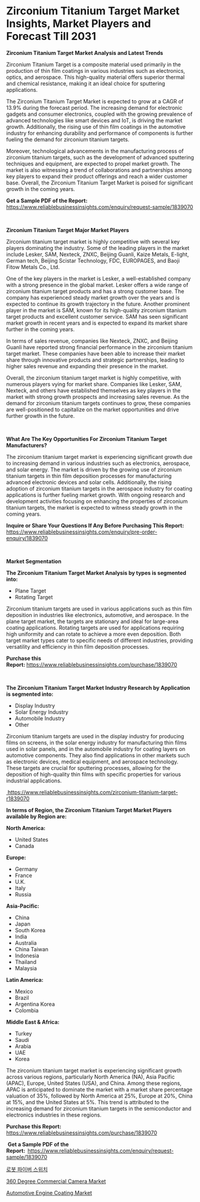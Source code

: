 <p><h1>Zirconium Titanium Target Market Insights, Market Players and Forecast Till 2031</h1></p><p><strong>Zirconium Titanium Target Market Analysis and Latest Trends</strong></p>
<p><p>Zirconium Titanium Target is a composite material used primarily in the production of thin film coatings in various industries such as electronics, optics, and aerospace. This high-quality material offers superior thermal and chemical resistance, making it an ideal choice for sputtering applications.</p><p>The Zirconium Titanium Target Market is expected to grow at a CAGR of 13.9% during the forecast period. The increasing demand for electronic gadgets and consumer electronics, coupled with the growing prevalence of advanced technologies like smart devices and IoT, is driving the market growth. Additionally, the rising use of thin film coatings in the automotive industry for enhancing durability and performance of components is further fueling the demand for zirconium titanium targets.</p><p>Moreover, technological advancements in the manufacturing process of zirconium titanium targets, such as the development of advanced sputtering techniques and equipment, are expected to propel market growth. The market is also witnessing a trend of collaborations and partnerships among key players to expand their product offerings and reach a wider customer base. Overall, the Zirconium Titanium Target Market is poised for significant growth in the coming years.</p></p>
<p><strong>Get a Sample PDF of the Report:&nbsp;</strong> <a href="https://www.reliablebusinessinsights.com/enquiry/request-sample/1839070">https://www.reliablebusinessinsights.com/enquiry/request-sample/1839070</a></p>
<p>&nbsp;</p>
<p><strong>Zirconium Titanium Target Major Market Players</strong></p>
<p><p>Zirconium titanium target market is highly competitive with several key players dominating the industry. Some of the leading players in the market include Lesker, SAM, Nexteck, ZNXC, Beijing Guanli, Kaize Metals, E-light, German tech, Beijing Scistar Technology, FDC, EUROPAGES, and Baoji Fitow Metals Co., Ltd.</p><p>One of the key players in the market is Lesker, a well-established company with a strong presence in the global market. Lesker offers a wide range of zirconium titanium target products and has a strong customer base. The company has experienced steady market growth over the years and is expected to continue its growth trajectory in the future. Another prominent player in the market is SAM, known for its high-quality zirconium titanium target products and excellent customer service. SAM has seen significant market growth in recent years and is expected to expand its market share further in the coming years.</p><p>In terms of sales revenue, companies like Nexteck, ZNXC, and Beijing Guanli have reported strong financial performance in the zirconium titanium target market. These companies have been able to increase their market share through innovative products and strategic partnerships, leading to higher sales revenue and expanding their presence in the market.</p><p>Overall, the zirconium titanium target market is highly competitive, with numerous players vying for market share. Companies like Lesker, SAM, Nexteck, and others have established themselves as key players in the market with strong growth prospects and increasing sales revenue. As the demand for zirconium titanium targets continues to grow, these companies are well-positioned to capitalize on the market opportunities and drive further growth in the future.</p></p>
<p>&nbsp;</p>
<p><strong>What Are The Key Opportunities For Zirconium Titanium Target Manufacturers?</strong></p>
<p><p>The zirconium titanium target market is experiencing significant growth due to increasing demand in various industries such as electronics, aerospace, and solar energy. The market is driven by the growing use of zirconium titanium targets in thin film deposition processes for manufacturing advanced electronic devices and solar cells. Additionally, the rising adoption of zirconium titanium targets in the aerospace industry for coating applications is further fueling market growth. With ongoing research and development activities focusing on enhancing the properties of zirconium titanium targets, the market is expected to witness steady growth in the coming years.</p></p>
<p><strong>Inquire or Share Your Questions If Any Before Purchasing This Report:</strong> <a href="https://www.reliablebusinessinsights.com/enquiry/pre-order-enquiry/1839070">https://www.reliablebusinessinsights.com/enquiry/pre-order-enquiry/1839070</a></p>
<p>&nbsp;</p>
<p><strong>Market Segmentation</strong></p>
<p><strong>The Zirconium Titanium Target Market Analysis by types is segmented into:</strong></p>
<p><ul><li>Plane Target</li><li>Rotating Target</li></ul></p>
<p><p>Zirconium titanium targets are used in various applications such as thin film deposition in industries like electronics, automotive, and aerospace. In the plane target market, the targets are stationary and ideal for large-area coating applications. Rotating targets are used for applications requiring high uniformity and can rotate to achieve a more even deposition. Both target market types cater to specific needs of different industries, providing versatility and efficiency in thin film deposition processes.</p></p>
<p><strong>Purchase this Report:&nbsp;</strong><a href="https://www.reliablebusinessinsights.com/purchase/1839070">https://www.reliablebusinessinsights.com/purchase/1839070</a></p>
<p>&nbsp;</p>
<p><strong>The Zirconium Titanium Target Market Industry Research by Application is segmented into:</strong></p>
<p><ul><li>Display Industry</li><li>Solar Energy Industry</li><li>Automobile Industry</li><li>Other</li></ul></p>
<p><p>Zirconium titanium targets are used in the display industry for producing films on screens, in the solar energy industry for manufacturing thin films used in solar panels, and in the automobile industry for coating layers on automotive components. They also find applications in other markets such as electronic devices, medical equipment, and aerospace technology. These targets are crucial for sputtering processes, allowing for the deposition of high-quality thin films with specific properties for various industrial applications.</p></p>
<p><a href="https://www.reliablebusinessinsights.com/zirconium-titanium-target-r1839070">&nbsp;https://www.reliablebusinessinsights.com/zirconium-titanium-target-r1839070</a></p>
<p><strong>In terms of Region, the Zirconium Titanium Target Market Players available by Region are:</strong></p>
<p>
    <p> <strong> North America: </strong>
        <ul>
            <li>United States</li>
            <li>Canada</li>
        </ul>
        </p> 
    <p> <strong> Europe: </strong>
        <ul>
            <li>Germany</li>
            <li>France</li>
            <li>U.K.</li>
            <li>Italy</li>
            <li>Russia</li>
        </ul>
        </p> 
    <p> <strong> Asia-Pacific: </strong>
        <ul>
            <li>China</li>
            <li>Japan</li>
            <li>South Korea</li>
            <li>India</li>
            <li>Australia</li>
            <li>China Taiwan</li>
            <li>Indonesia</li>
            <li>Thailand</li>
            <li>Malaysia</li>
        </ul>
        </p> 
    <p> <strong> Latin America: </strong>
        <ul>
            <li>Mexico</li>
            <li>Brazil</li>
            <li>Argentina Korea</li>
            <li>Colombia</li>
        </ul>
        </p> 
    <p> <strong> Middle East & Africa: </strong>
        <ul>
            <li>Turkey</li>
            <li>Saudi</li>
            <li>Arabia</li>
            <li>UAE</li>
            <li>Korea</li>
        </ul>
    </p>
    </p>
<p><p>The zirconium titanium target market is experiencing significant growth across various regions, particularly North America (NA), Asia Pacific (APAC), Europe, United States (USA), and China. Among these regions, APAC is anticipated to dominate the market with a market share percentage valuation of 35%, followed by North America at 25%, Europe at 20%, China at 15%, and the United States at 5%. This trend is attributed to the increasing demand for zirconium titanium targets in the semiconductor and electronics industries in these regions.</p></p>
<p><strong>Purchase this Report: </strong><a href="https://www.reliablebusinessinsights.com/purchase/1839070">https://www.reliablebusinessinsights.com/purchase/1839070</a></p>
<p>&nbsp;<strong>Get a Sample PDF of the Report:&nbsp;&nbsp;</strong><a href="https://www.reliablebusinessinsights.com/enquiry/request-sample/1839070">https://www.reliablebusinessinsights.com/enquiry/request-sample/1839070</a></p>
<p><strong></strong></p>
<p><p><a href="https://github.com/PhilToryphy7876567/Market-Research-Report-List-2/blob/main/6156965144282.md">로봇 파이버 스위치</a></p><p><a href="https://view.publitas.com/reportprime-1/360-degree-commercial-camera-market-size-is-growing-at-cagr-of-6-7-and-this-report-covers-analysis-by-type-application-growth-and-forecast-2024-2031/">360 Degree Commercial Camera Market</a></p><p><a href="https://github.com/Seman3302/Market-Research-Report-List-1/blob/main/automotive-engine-coating-market.md">Automotive Engine Coating Market</a></p></p>